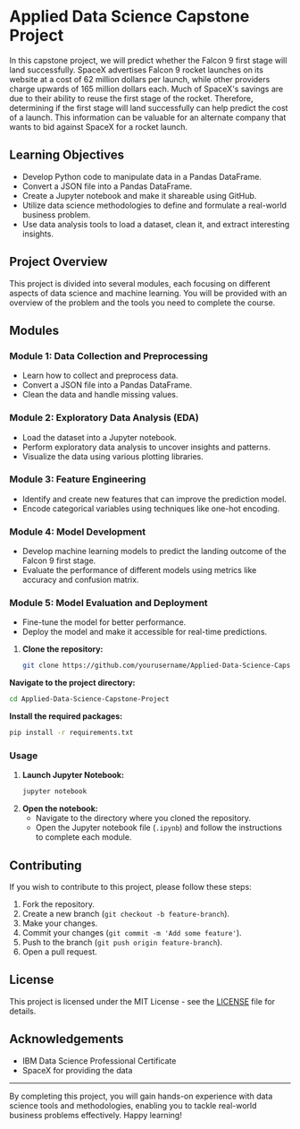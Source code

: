 # Applied Data Science Capstone Project

In this capstone project, we will predict whether the Falcon 9 first stage will land successfully. SpaceX advertises Falcon 9 rocket launches on its website at a cost of 62 million dollars per launch, while other providers charge upwards of 165 million dollars each. Much of SpaceX's savings are due to their ability to reuse the first stage of the rocket. Therefore, determining if the first stage will land successfully can help predict the cost of a launch. This information can be valuable for an alternate company that wants to bid against SpaceX for a rocket launch.

## Learning Objectives

- Develop Python code to manipulate data in a Pandas DataFrame.
- Convert a JSON file into a Pandas DataFrame.
- Create a Jupyter notebook and make it shareable using GitHub.
- Utilize data science methodologies to define and formulate a real-world business problem.
- Use data analysis tools to load a dataset, clean it, and extract interesting insights.

## Project Overview

This project is divided into several modules, each focusing on different aspects of data science and machine learning. You will be provided with an overview of the problem and the tools you need to complete the course.

## Modules

### Module 1: Data Collection and Preprocessing
- Learn how to collect and preprocess data.
- Convert a JSON file into a Pandas DataFrame.
- Clean the data and handle missing values.

### Module 2: Exploratory Data Analysis (EDA)
- Load the dataset into a Jupyter notebook.
- Perform exploratory data analysis to uncover insights and patterns.
- Visualize the data using various plotting libraries.

### Module 3: Feature Engineering
- Identify and create new features that can improve the prediction model.
- Encode categorical variables using techniques like one-hot encoding.

### Module 4: Model Development
- Develop machine learning models to predict the landing outcome of the Falcon 9 first stage.
- Evaluate the performance of different models using metrics like accuracy and confusion matrix.

### Module 5: Model Evaluation and Deployment
- Fine-tune the model for better performance.
- Deploy the model and make it accessible for real-time predictions.


1. **Clone the repository:**
   ```bash
   git clone https://github.com/yourusername/Applied-Data-Science-Capstone-Project.git
   ```
 **Navigate to the project directory:**
   ```bash
   cd Applied-Data-Science-Capstone-Project
   ```
 **Install the required packages:**
   ```bash
   pip install -r requirements.txt
   ```

### Usage

1. **Launch Jupyter Notebook:**
   ```bash
   jupyter notebook
   ```
2. **Open the notebook:**
   - Navigate to the directory where you cloned the repository.
   - Open the Jupyter notebook file (`.ipynb`) and follow the instructions to complete each module.

## Contributing

If you wish to contribute to this project, please follow these steps:

1. Fork the repository.
2. Create a new branch (`git checkout -b feature-branch`).
3. Make your changes.
4. Commit your changes (`git commit -m 'Add some feature'`).
5. Push to the branch (`git push origin feature-branch`).
6. Open a pull request.

## License

This project is licensed under the MIT License - see the [LICENSE](LICENSE) file for details.

## Acknowledgements

- IBM Data Science Professional Certificate
- SpaceX for providing the data

---

By completing this project, you will gain hands-on experience with data science tools and methodologies, enabling you to tackle real-world business problems effectively. Happy learning!
